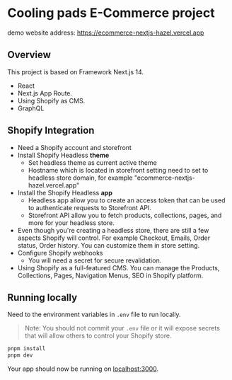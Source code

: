# Cooling pads E-Commerce project

demo website address:
https://ecommerce-nextjs-hazel.vercel.app

## Overview

This project is based on Framework Next.js 14.

- React
- Next.js App Route.
- Using Shopify as CMS.
- GraphQL

## Shopify Integration

- Need a Shopify account and storefront
- Install Shopify Headless **theme**
  - Set headless theme as current active theme
  - Hostname which is located in storefront setting need to set to headless store domain, for example "ecommerce-nextjs-hazel.vercel.app"
- Install the Shopify Headless **app**
  - Headless app allow you to create an access token that can be used to authenticate requests to Storefront API.
  - Storefront API allow you to fetch products, collections, pages, and more for your headless store.
- Even though you're creating a headless store, there are still a few aspects Shopify will control. For example Checkout, Emails, Order status, Order history. You can customize them in store setting.
- Configure Shopify webhooks
  - You will need a secret for secure revalidation.
- Using Shopify as a full-featured CMS. You can manage the Products, Collections, Pages, Navigation Menus, SEO in Shopify platform.

## Running locally

Need to the environment variables in `.env` file to run locally.

> Note: You should not commit your `.env` file or it will expose secrets that will allow others to control your Shopify store.

```bash
pnpm install
pnpm dev
```

Your app should now be running on [localhost:3000](http://localhost:3000/).
